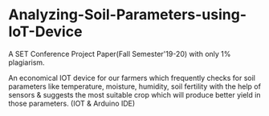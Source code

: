 # Analyzing-Soil-Parameters-using-IoT-Device

A SET Conference Project Paper(Fall Semester'19-20) with only 1% plagiarism.

An economical IOT device for our farmers which frequently checks for soil parameters like temperature, moisture, humidity, soil fertility with the help of sensors & suggests the most suitable crop which will produce better yield in those parameters. (IOT & Arduino IDE)
